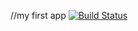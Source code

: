 //my first app
[![Build Status](https://travis-ci.org/DilanDogan/myDemoApp.svg?branch=master)](https://travis-ci.org/DilanDogan/myDemoApp)
